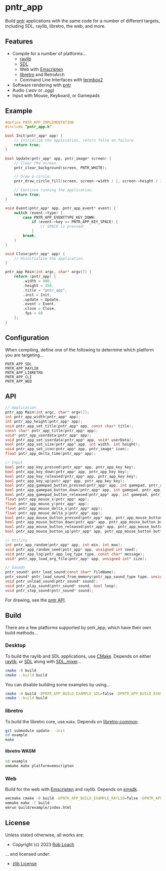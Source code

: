 # pntr_app

Build [pntr](https://github.com/robloach/pntr) applications with the same code for a number of different targets, including SDL, raylib, libretro, the web, and more.

## Features

- Compile for a number of platforms...
    - [raylib](https://www.raylib.com/)
    - [SDL](https://www.libsdl.org/)
    - Web with [Emscripten](https://emscripten.org/)
    - [libretro](https://www.libretro.com/) and RetroArch
    - Command Line Interfaces with [termbox2](https://github.com/termbox/termbox2)
- Software rendering with [pntr](https://github.com/robloach/pntr)
- Audio (*.wav* or *.ogg*)
- Input with Mouse, Keyboard, or Gamepads

## Example

``` c
#define PNTR_APP_IMPLEMENTATION
#include "pntr_app.h"

bool Init(pntr_app* app) {
    // Initialize the application, return false on failure.
    return true;
}

bool Update(pntr_app* app, pntr_image* screen) {
    // Clear the screen.
    pntr_clear_background(screen, PNTR_WHITE);

    // Draw a circle.
    pntr_draw_circle_fill(screen, screen->width / 2, screen->height / 2, 100, PNTR_BLUE);

    // Continue running the application.
    return true;
}

void Event(pntr_app* app, pntr_app_event* event) {
    switch (event->type) {
        case PNTR_APP_EVENTTYPE_KEY_DOWN:
            if (event->key == PNTR_APP_KEY_SPACE) {
                // SPACE is pressed!
            }
        break;
    }
}

void Close(pntr_app* app) {
    // Uninitialize the application.
}

pntr_app Main(int argc, char* argv[]) {
    return (pntr_app) {
        .width = 800,
        .height = 450,
        .title = "pntr_app",
        .init = Init,
        .update = Update,
        .event = Event,
        .close = Close,
        .fps = 60
    };
}
```

## Configuration

When compiling, define one of the following to determine which platform you are targeting...
```
PNTR_APP_SDL
PNTR_APP_RAYLIB
PNTR_APP_LIBRETRO
PNTR_APP_CLI
PNTR_APP_WEB
```

## API

``` c
// Application
pntr_app Main(int argc, char* argv[]);
int pntr_app_width(pntr_app* app);
int pntr_app_height(pntr_app* app);
void pntr_app_set_title(pntr_app* app, const char* title);
const char* pntr_app_title(pntr_app* app);
void* pntr_app_userdata(pntr_app* app);
void pntr_app_set_userdata(pntr_app* app, void* userData);
bool pntr_app_set_size(pntr_app* app, int width, int height);
void pntr_app_set_icon(pntr_app* app, pntr_image* icon);
float pntr_app_delta_time(pntr_app* app);

// Input
bool pntr_app_key_pressed(pntr_app* app, pntr_app_key key);
bool pntr_app_key_down(pntr_app* app, pntr_app_key key);
bool pntr_app_key_released(pntr_app* app, pntr_app_key key);
bool pntr_app_key_up(pntr_app* app, pntr_app_key key);
bool pntr_app_gamepad_button_pressed(pntr_app* app, int gamepad, pntr_app_gamepad_button key);
bool pntr_app_gamepad_button_down(pntr_app* app, int gamepad, pntr_app_gamepad_button key);
bool pntr_app_gamepad_button_released(pntr_app* app, int gamepad, pntr_app_gamepad_button key);
float pntr_app_mouse_x(pntr_app* app);
float pntr_app_mouse_y(pntr_app* app);
float pntr_app_mouse_delta_x(pntr_app* app);
float pntr_app_mouse_delta_y(pntr_app* app);
bool pntr_app_mouse_button_pressed(pntr_app* app, pntr_app_mouse_button button);
bool pntr_app_mouse_button_down(pntr_app* app, pntr_app_mouse_button button);
bool pntr_app_mouse_button_released(pntr_app* app, pntr_app_mouse_button button);
bool pntr_app_mouse_button_up(pntr_app* app, pntr_app_mouse_button button);

// Utility
int pntr_app_random(pntr_app* app, int min, int max);
void pntr_app_random_seed(pntr_app* app, unsigned int seed);
void pntr_app_log(pntr_app_log_type type, const char* message);
void* pntr_app_load_arg_file(pntr_app* app, unsigned int* size);

// Sounds
pntr_sound* pntr_load_sound(const char* fileName);
pntr_sound* pntr_load_sound_from_memory(pntr_app_sound_type type, unsigned char* data, unsigned int dataSize);
void pntr_unload_sound(pntr_sound* sound);
void pntr_play_sound(pntr_sound* sound, bool loop);
void pntr_stop_sound(pntr_sound* sound);
```

For drawing, see the [pntr API](https://github.com/RobLoach/pntr).

## Build

There are a few platforms supported by pntr_app, which have their own build methods...

### Desktop

To build the raylib and SDL applications, use [CMake](https://cmake.org/). Depends on either [raylib](https://www.raylib.com/), or [SDL](https://www.libsdl.org/) along with [SDL_mixer](https://github.com/libsdl-org/SDL_mixer)...

``` bash
cmake -B build
cmake --build build
```

You can disable building some examples by using...

``` bash
cmake -B build -DPNTR_APP_BUILD_EXAMPLE_SDL=false -DPNTR_APP_BUILD_EXAMPLE_RAYLIB=false
cmake --build build
```

### libretro

To build the libretro core, use `make`. Depends on [libretro-common](https://github.com/libretro/libretro-common).

``` bash
git submodule update --init
cd example
make
```

#### libretro WASM

``` bash
cd example
emmake make platform=emscripten
```

### Web

Build for the web with [Emscripten](https://emscripten.org/) and raylib. Depends on [emsdk](https://emscripten.org/docs/tools_reference/emsdk.html).

``` bash
emcmake cmake -B build -DPNTR_APP_BUILD_EXAMPLE_RAYLIB=false -DPNTR_APP_BUILD_EXAMPLE_WEB=true
emmake make -C build
emrun build/example/index.html
```

## License

Unless stated otherwise, all works are:

- Copyright (c) 2023 [Rob Loach](https://robloach.net)

... and licensed under:

- [zlib License](LICENSE)
